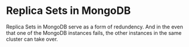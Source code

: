 # Replica Sets in MongoDB
Replica Sets in MongoDB serve as a form of redundency. And in the even that one of the MongoDB instances fails, the other instances in the same cluster can take over. 

